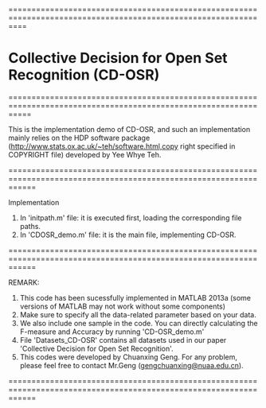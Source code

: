 ================================================================================================================

# Collective Decision for Open Set Recognition (CD-OSR)

=================================================================================================================

This is the implementation demo of CD-OSR, and such an implementation mainly relies on the HDP software package 
(http://www.stats.ox.ac.uk/~teh/software.html,copy right specified in COPYRIGHT file) developed by Yee Whye Teh.

==================================================================================================================

Implementation
1. In 'initpath.m' file: it is executed first, loading the corresponding file paths.
2. In 'CDOSR_demo.m' file: it is the main file, implementing CD-OSR.

==================================================================================================================

REMARK:
1. This code has been sucessfully implemented in MATLAB 2013a (some versions of MATLAB may not work without some components)
2. Make sure to specify all the data-related parameter based on your data.  
3. We also include one sample in the code. You can directly calculating the F-measure and Accuracy by running 'CD-OSR_demo.m'
4. File 'Datasets_CD-OSR' contains all datasets used in our paper 'Collective Decision for Open Set Recognition'.
5. This codes were developed by Chuanxing Geng. For any problem, please feel free to contact Mr.Geng (gengchuanxing@nuaa.edu.cn).

==================================================================================================================














